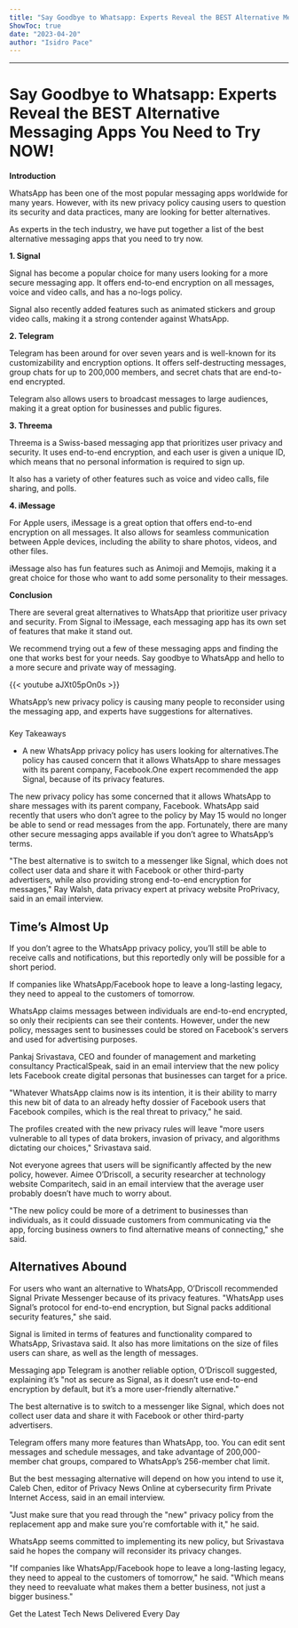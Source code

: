 ```yaml
---
title: "Say Goodbye to Whatsapp: Experts Reveal the BEST Alternative Messaging Apps You Need to Try NOW!"
ShowToc: true 
date: "2023-04-20"
author: "Isidro Pace"
---
```

*****
# Say Goodbye to Whatsapp: Experts Reveal the BEST Alternative Messaging Apps You Need to Try NOW!

**Introduction**

WhatsApp has been one of the most popular messaging apps worldwide for many years. However, with its new privacy policy causing users to question its security and data practices, many are looking for better alternatives.

As experts in the tech industry, we have put together a list of the best alternative messaging apps that you need to try now.

**1. Signal**

Signal has become a popular choice for many users looking for a more secure messaging app. It offers end-to-end encryption on all messages, voice and video calls, and has a no-logs policy.

Signal also recently added features such as animated stickers and group video calls, making it a strong contender against WhatsApp.

**2. Telegram**

Telegram has been around for over seven years and is well-known for its customizability and encryption options. It offers self-destructing messages, group chats for up to 200,000 members, and secret chats that are end-to-end encrypted.

Telegram also allows users to broadcast messages to large audiences, making it a great option for businesses and public figures.

**3. Threema**

Threema is a Swiss-based messaging app that prioritizes user privacy and security. It uses end-to-end encryption, and each user is given a unique ID, which means that no personal information is required to sign up.

It also has a variety of other features such as voice and video calls, file sharing, and polls.

**4. iMessage**

For Apple users, iMessage is a great option that offers end-to-end encryption on all messages. It also allows for seamless communication between Apple devices, including the ability to share photos, videos, and other files.

iMessage also has fun features such as Animoji and Memojis, making it a great choice for those who want to add some personality to their messages.

**Conclusion**

There are several great alternatives to WhatsApp that prioritize user privacy and security. From Signal to iMessage, each messaging app has its own set of features that make it stand out.

We recommend trying out a few of these messaging apps and finding the one that works best for your needs. Say goodbye to WhatsApp and hello to a more secure and private way of messaging.

{{< youtube aJXt05pOn0s >}} 




WhatsApp’s new privacy policy is causing many people to reconsider using the messaging app, and experts have suggestions for alternatives.

 
### 
Key Takeaways
 
- A new WhatsApp privacy policy has users looking for alternatives.The policy has caused concern that it allows WhatsApp to share messages with its parent company, Facebook.One expert recommended the app Signal, because of its privacy features.

 

The new privacy policy has some concerned that it allows WhatsApp to share messages with its parent company, Facebook. WhatsApp said recently that users who don’t agree to the policy by May 15 would no longer be able to send or read messages from the app. Fortunately, there are many other secure messaging apps available if you don’t agree to WhatsApp’s terms.

 

"The best alternative is to switch to a messenger like Signal, which does not collect user data and share it with Facebook or other third-party advertisers, while also providing strong end-to-end encryption for messages," Ray Walsh, data privacy expert at privacy website ProPrivacy, said in an email interview.

 
##   Time’s Almost Up  
 

If you don’t agree to the WhatsApp privacy policy, you’ll still be able to receive calls and notifications, but this reportedly only will be possible for a short period.

 
If companies like WhatsApp/Facebook hope to leave a long-lasting legacy, they need to appeal to the customers of tomorrow.
 

WhatsApp claims messages between individuals are end-to-end encrypted, so only their recipients can see their contents. However, under the new policy, messages sent to businesses could be stored on Facebook's servers and used for advertising purposes. 

 

Pankaj Srivastava, CEO and founder of management and marketing consultancy PracticalSpeak, said in an email interview that the new policy lets Facebook create digital personas that businesses can target for a price.

 

"Whatever WhatsApp claims now is its intention, it is their ability to marry this new bit of data to an already hefty dossier of Facebook users that Facebook compiles, which is the real threat to privacy," he said. 

 

The profiles created with the new privacy rules will leave "more users vulnerable to all types of data brokers, invasion of privacy, and algorithms dictating our choices," Srivastava said. 

 

Not everyone agrees that users will be significantly affected by the new policy, however. Aimee O’Driscoll, a security researcher at technology website Comparitech, said in an email interview that the average user probably doesn’t have much to worry about.

 

"The new policy could be more of a detriment to businesses than individuals, as it could dissuade customers from communicating via the app, forcing business owners to find alternative means of connecting," she said.

 
##   Alternatives Abound  
 

For users who want an alternative to WhatsApp, O’Driscoll recommended Signal Private Messenger because of its privacy features. "WhatsApp uses Signal’s protocol for end-to-end encryption, but Signal packs additional security features," she said.

 

Signal is limited in terms of features and functionality compared to WhatsApp, Srivastava said. It also has more limitations on the size of files users can share, as well as the length of messages.

 

Messaging app Telegram is another reliable option, O’Driscoll suggested, explaining it’s "not as secure as Signal, as it doesn’t use end-to-end encryption by default, but it’s a more user-friendly alternative." 

 
The best alternative is to switch to a messenger like Signal, which does not collect user data and share it with Facebook or other third-party advertisers.
 

Telegram offers many more features than WhatsApp, too. You can edit sent messages and schedule messages, and take advantage of 200,000-member chat groups, compared to WhatsApp’s 256-member chat limit.

 

But the best messaging alternative will depend on how you intend to use it, Caleb Chen, editor of Privacy News Online at cybersecurity firm Private Internet Access, said in an email interview. 

 

"Just make sure that you read through the "new" privacy policy from the replacement app and make sure you're comfortable with it," he said.

 

WhatsApp seems committed to implementing its new policy, but Srivastava said he hopes the company will reconsider its privacy changes.

 

"If companies like WhatsApp/Facebook hope to leave a long-lasting legacy, they need to appeal to the customers of tomorrow," he said. "Which means they need to reevaluate what makes them a better business, not just a bigger business."

 

Get the Latest Tech News Delivered Every Day




